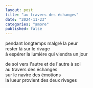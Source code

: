 ```yaml
---
layout: post
title: "au travers des échanges"
date: "2024-11-23"
categories: "amore"
published: false
---
```


pendant longtemps malgré la peur  
rester là sur le rivage  
à espérer la lumière qui viendra un jour  

de soi vers l'autre et de l'autre à soi  
au travers des échanges  
sur le navire des émotions  
la lueur provient des deux rivages  
